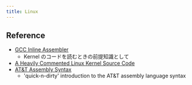 ```yaml
---
title: Linux
---
```


## Reference
* [GCC Inline Assembler](http://caspar.hazymoon.jp/OpenBSD/annex/gcc_inline_asm.html)
  * Kernel のコードを読むときの前提知識として
* [A Heavily Commented Linux Kernel Source Code](http://oldlinux.org/download/ECLK-5.0-WithCover.pdf)
* [AT&T Assembly Syntax](http://web.archive.org/web/20080215230650/http://sig9.com/articles/att-syntax)
  * 'quick-n-dirty' introduction to the AT&T assembly language syntax
